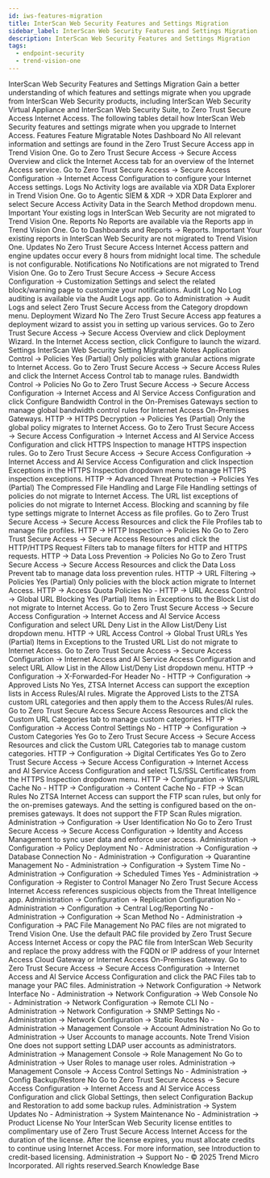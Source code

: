 ```yaml
---
id: iws-features-migration
title: InterScan Web Security Features and Settings Migration
sidebar_label: InterScan Web Security Features and Settings Migration
description: InterScan Web Security Features and Settings Migration
tags:
  - endpoint-security
  - trend-vision-one
---
```


 InterScan Web Security Features and Settings Migration Gain a better understanding of which features and settings migrate when you upgrade from InterScan Web Security products, including InterScan Web Security Virtual Appliance and InterScan Web Security Suite, to Zero Trust Secure Access Internet Access. The following tables detail how InterScan Web Security features and settings migrate when you upgrade to Internet Access. Features Feature Migratable Notes Dashboard No All relevant information and settings are found in the Zero Trust Secure Access app in Trend Vision One. Go to Zero Trust Secure Access → Secure Access Overview and click the Internet Access tab for an overview of the Internet Access service. Go to Zero Trust Secure Access → Secure Access Configuration → Internet Access Configuration to configure your Internet Access settings. Logs No Activity logs are available via XDR Data Explorer in Trend Vision One. Go to Agentic SIEM & XDR → XDR Data Explorer and select Secure Access Activity Data in the Search Method dropdown menu. Important Your existing logs in InterScan Web Security are not migrated to Trend Vision One. Reports No Reports are available via the Reports app in Trend Vision One. Go to Dashboards and Reports → Reports. Important Your existing reports in InterScan Web Security are not migrated to Trend Vision One. Updates No Zero Trust Secure Access Internet Access pattern and engine updates occur every 8 hours from midnight local time. The schedule is not configurable. Notifications No Notifications are not migrated to Trend Vision One. Go to Zero Trust Secure Access → Secure Access Configuration → Customization Settings and select the related block/warning page to customize your notifications. Audit Log No Log auditing is available via the Audit Logs app. Go to Administration → Audit Logs and select Zero Trust Secure Access from the Category dropdown menu. Deployment Wizard No The Zero Trust Secure Access app features a deployment wizard to assist you in setting up various services. Go to Zero Trust Secure Access → Secure Access Overview and click Deployment Wizard. In the Internet Access section, click Configure to launch the wizard. Settings InterScan Web Security Setting Migratable Notes Application Control → Policies Yes (Partial) Only policies with granular actions migrate to Internet Access. Go to Zero Trust Secure Access → Secure Access Rules and click the Internet Access Control tab to manage rules. Bandwidth Control → Policies No Go to Zero Trust Secure Access → Secure Access Configuration → Internet Access and AI Service Access Configuration and click Configure Bandwidth Control in the On-Premises Gateways section to manage global bandwidth control rules for Internet Access On-Premises Gateways. HTTP → HTTPS Decryption → Policies Yes (Partial) Only the global policy migrates to Internet Access. Go to Zero Trust Secure Access → Secure Access Configuration → Internet Access and AI Service Access Configuration and click HTTPS Inspection to manage HTTPS inspection rules. Go to Zero Trust Secure Access → Secure Access Configuration → Internet Access and AI Service Access Configuration and click Inspection Exceptions in the HTTPS Inspection dropdown menu to manage HTTPS inspection exceptions. HTTP → Advanced Threat Protection → Policies Yes (Partial) The Compressed File Handling and Large File Handling settings of policies do not migrate to Internet Access. The URL list exceptions of policies do not migrate to Internet Access. Blocking and scanning by file type settings migrate to Internet Access as file profiles. Go to Zero Trust Secure Access → Secure Access Resources and click the File Profiles tab to manage file profiles. HTTP → HTTP Inspection → Policies No Go to Zero Trust Secure Access → Secure Access Resources and click the HTTP/HTTPS Request Filters tab to manage filters for HTTP and HTTPS requests. HTTP → Data Loss Prevention → Policies No Go to Zero Trust Secure Access → Secure Access Resources and click the Data Loss Prevent tab to manage data loss prevention rules. HTTP → URL Filtering → Policies Yes (Partial) Only policies with the block action migrate to Internet Access. HTTP → Access Quota Policies No - HTTP → URL Access Control → Global URL Blocking Yes (Partial) Items in Exceptions to the Block List do not migrate to Internet Access. Go to Zero Trust Secure Access → Secure Access Configuration → Internet Access and AI Service Access Configuration and select URL Deny List in the Allow List/Deny List dropdown menu. HTTP → URL Access Control → Global Trust URLs Yes (Partial) Items in Exceptions to the Trusted URL List do not migrate to Internet Access. Go to Zero Trust Secure Access → Secure Access Configuration → Internet Access and AI Service Access Configuration and select URL Allow List in the Allow List/Deny List dropdown menu. HTTP → Configuration → X-Forwarded-For Header No - HTTP → Configuration → Approved Lists No Yes, ZTSA Internet Access can support the exception lists in Access Rules/AI rules. Migrate the Approved Lists to the ZTSA custom URL categories and then apply them to the Access Rules/AI rules. Go to Zero Trust Secure Access Secure Access Resources and click the Custom URL Categories tab to manage custom categories. HTTP → Configuration → Access Control Settings No - HTTP → Configuration → Custom Categories Yes Go to Zero Trust Secure Access → Secure Access Resources and click the Custom URL Categories tab to manage custom categories. HTTP → Configuration → Digital Certificates Yes Go to Zero Trust Secure Access → Secure Access Configuration → Internet Access and AI Service Access Configuration and select TLS/SSL Certificates from the HTTPS Inspection dropdown menu. HTTP → Configuration → WRS/URL Cache No - HTTP → Configuration → Content Cache No - FTP → Scan Rules No ZTSA Internet Access can support the FTP scan rules, but only for the on-premises gateways. And the setting is configured based on the on-premises gateways. It does not support the FTP Scan Rules migration. Administration → Configuration → User Identification No Go to Zero Trust Secure Access → Secure Access Configuration → Identity and Access Management to sync user data and enforce user access. Administration → Configuration → Policy Deployment No - Administration → Configuration → Database Connection No - Administration → Configuration → Quarantine Management No - Administration → Configuration → System Time No - Administration → Configuration → Scheduled Times Yes - Administration → Configuration → Register to Control Manager No Zero Trust Secure Access Internet Access references suspicious objects from the Threat Intelligence app. Administration → Configuration → Replication Configuration No - Administration → Configuration → Central Log/Reporting No - Administration → Configuration → Scan Method No - Administration → Configuration → PAC File Management No PAC files are not migrated to Trend Vision One. Use the default PAC file provided by Zero Trust Secure Access Internet Access or copy the PAC file from InterScan Web Security and replace the proxy address with the FQDN or IP address of your Internet Access Cloud Gateway or Internet Access On-Premises Gateway. Go to Zero Trust Secure Access → Secure Access Configuration → Internet Access and AI Service Access Configuration and click the PAC Files tab to manage your PAC files. Administration → Network Configuration → Network Interface No - Administration → Network Configuration → Web Console No - Administration → Network Configuration → Remote CLI No - Administration → Network Configuration → SNMP Settings No - Administration → Network Configuration → Static Routes No - Administration → Management Console → Account Administration No Go to Administration → User Accounts to manage accounts. Note Trend Vision One does not support setting LDAP user accounts as administrators. Administration → Management Console → Role Management No Go to Administration → User Roles to manage user roles. Administration → Management Console → Access Control Settings No - Administration → Config Backup/Restore No Go to Zero Trust Secure Access → Secure Access Configuration → Internet Access and AI Service Access Configuration and click Global Settings, then select Configuration Backup and Restoration to add some backup rules. Administration → System Updates No - Administration → System Maintenance No - Administration → Product License No Your InterScan Web Security license entitles to complimentary use of Zero Trust Secure Access Internet Access for the duration of the license. After the license expires, you must allocate credits to continue using Internet Access. For more information, see Introduction to credit-based licensing. Administration → Support No - © 2025 Trend Micro Incorporated. All rights reserved.Search Knowledge Base
